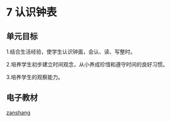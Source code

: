 # 7 认识钟表

## 单元目标

1.结合生活经验，使学生认识钟面，会认、读、写整时。

2.培养学生初步建立时间观念，从小养成珍惜和遵守时间的良好习惯。

3.培养学生的观察能力。

## 电子教材

<Ebook grade="xxsx1a" :pages="84" :paged="87" ></Ebook>

[zanshang](../res/zanshang.md ':include')